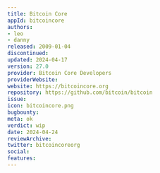 ```yaml
---
title: Bitcoin Core
appId: bitcoincore
authors:
- leo
- danny
released: 2009-01-04
discontinued: 
updated: 2024-04-17
version: 27.0
provider: Bitcoin Core Developers
providerWebsite: 
website: https://bitcoincore.org
repository: https://github.com/bitcoin/bitcoin
issue: 
icon: bitcoincore.png
bugbounty: 
meta: ok
verdict: wip 
date: 2024-04-24
reviewArchive:
twitter: bitcoincoreorg
social:
features:
---
```


